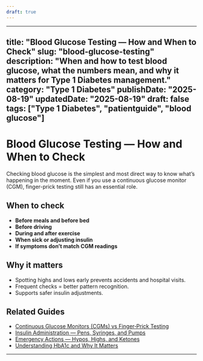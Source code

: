 ```yaml
---
draft: true
---
```


---
title: "Blood Glucose Testing — How and When to Check"
slug: "blood-glucose-testing"
description: "When and how to test blood glucose, what the numbers mean, and why it matters for Type 1 Diabetes management."
category: "Type 1 Diabetes"
publishDate: "2025-08-19"
updatedDate: "2025-08-19"
draft: false
tags: ["Type 1 Diabetes", "patientguide", "blood glucose"]
---

# Blood Glucose Testing — How and When to Check

Checking blood glucose is the simplest and most direct way to know what’s happening in the moment. Even if you use a continuous glucose monitor (CGM), finger-prick testing still has an essential role.

## When to check
- **Before meals and before bed**
- **Before driving**
- **During and after exercise**
- **When sick or adjusting insulin**
- **If symptoms don’t match CGM readings**

## Why it matters
- Spotting highs and lows early prevents accidents and hospital visits.  
- Frequent checks = better pattern recognition.  
- Supports safer insulin adjustments.  

## Related Guides
- [Continuous Glucose Monitors (CGMs) vs Finger‑Prick Testing](/guides/cgm-vs-finger-prick/)
- [Insulin Administration — Pens, Syringes, and Pumps](/guides/insulin-administration/)
- [Emergency Actions — Hypos, Highs, and Ketones](/guides/emergency-actions/)
- [Understanding HbA1c and Why It Matters](/guides/understanding-hba1c/)


---
